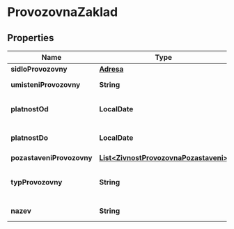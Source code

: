 

# ProvozovnaZaklad


## Properties

| Name | Type | Description | Notes |
|------------ | ------------- | ------------- | -------------|
|**sidloProvozovny** | [**Adresa**](Adresa.md) |  |  [optional] |
|**umisteniProvozovny** | **String** | Umístění provozovny |  [optional] |
|**platnostOd** | **LocalDate** | Platnost provozovny od data |  [optional] |
|**platnostDo** | **LocalDate** | Platnost provozovny do data  |  [optional] |
|**pozastaveniProvozovny** | [**List&lt;ZivnostProvozovnaPozastaveni&gt;**](ZivnostProvozovnaPozastaveni.md) |  |  [optional] |
|**typProvozovny** | **String** | Typ provozovny - kód (ciselnikKod: TypProvozovny)  |  [optional] |
|**nazev** | **String** | Název provozovny |  [optional] |




